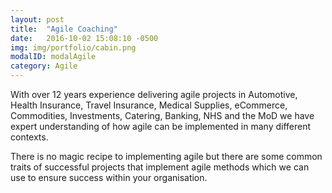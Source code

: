 ```yaml
---
layout: post
title:  "Agile Coaching"
date:   2016-10-02 15:08:10 -0500
img: img/portfolio/cabin.png
modalID: modalAgile
category: Agile
---
```

With over 12 years experience delivering agile projects in Automotive, Health Insurance, Travel Insurance, Medical Supplies, eCommerce, Commodities, Investments, Catering, Banking, NHS and the MoD we have expert understanding of how agile can be implemented in many different contexts.

There is no magic recipe to implementing agile but there are some common traits of successful projects that implement agile methods which we can use to ensure success within your organisation.
 
